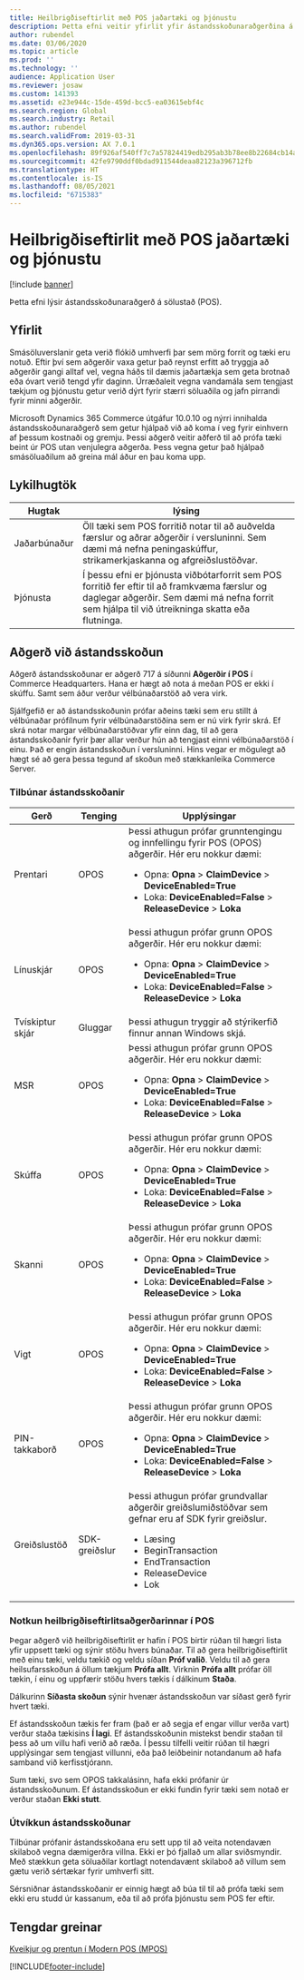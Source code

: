 ```yaml
---
title: Heilbrigðiseftirlit með POS jaðartæki og þjónustu
description: Þetta efni veitir yfirlit yfir ástandsskoðunaraðgerðina á sölustað (POS).
author: rubendel
ms.date: 03/06/2020
ms.topic: article
ms.prod: ''
ms.technology: ''
audience: Application User
ms.reviewer: josaw
ms.custom: 141393
ms.assetid: e23e944c-15de-459d-bcc5-ea03615ebf4c
ms.search.region: Global
ms.search.industry: Retail
ms.author: rubendel
ms.search.validFrom: 2019-03-31
ms.dyn365.ops.version: AX 7.0.1
ms.openlocfilehash: 89f926af540ff7c7a57824419edb295ab3b78ee8b22684cb14a0ab6f3436bb01
ms.sourcegitcommit: 42fe9790ddf0bdad911544deaa82123a396712fb
ms.translationtype: HT
ms.contentlocale: is-IS
ms.lasthandoff: 08/05/2021
ms.locfileid: "6715383"
---
```

# <a name="health-check-for-pos-peripherals-and-services"></a>Heilbrigðiseftirlit með POS jaðartæki og þjónustu

[!include [banner](includes/banner.md)]

Þetta efni lýsir ástandsskoðunaraðgerð á sölustað (POS).

## <a name="overview"></a>Yfirlit

Smásöluverslanir geta verið flókið umhverfi þar sem mörg forrit og tæki eru notuð. Eftir því sem aðgerðir vaxa getur það reynst erfitt að tryggja að aðgerðir gangi alltaf vel, vegna háðs til dæmis jaðartækja sem geta brotnað eða óvart verið tengd yfir daginn. Úrræðaleit vegna vandamála sem tengjast tækjum og þjónustu getur verið dýrt fyrir stærri söluaðila og jafn pirrandi fyrir minni aðgerðir.

Microsoft Dynamics 365 Commerce útgáfur 10.0.10 og nýrri innihalda ástandsskoðunaraðgerð sem getur hjálpað við að koma í veg fyrir einhvern af þessum kostnaði og gremju. Þessi aðgerð veitir aðferð til að prófa tæki beint úr POS utan venjulegra aðgerða. Þess vegna getur það hjálpað smásöluaðilum að greina mál áður en þau koma upp.

## <a name="key-terms"></a>Lykilhugtök

| Hugtak | lýsing |
|---|---|
| Jaðarbúnaður | Öll tæki sem POS forritið notar til að auðvelda færslur og aðrar aðgerðir í versluninni. Sem dæmi má nefna peningaskúffur, strikamerkjaskanna og afgreiðslustöðvar. |
| Þjónusta | Í þessu efni er þjónusta viðbótarforrit sem POS forritið fer eftir til að framkvæma færslur og daglegar aðgerðir. Sem dæmi má nefna forrit sem hjálpa til við útreikninga skatta eða flutninga. |

## <a name="health-check-operation"></a>Aðgerð við ástandsskoðun

Aðgerð ástandsskoðunar er aðgerð 717 á síðunni **Aðgerðir í POS** í Commerce Headquarters. Hana er hægt að nota á meðan POS er ekki í skúffu. Samt sem áður verður vélbúnaðarstöð að vera virk.

Sjálfgefið er að ástandsskoðunin prófar aðeins tæki sem eru stillt á vélbúnaðar prófílnum fyrir vélbúnaðarstöðina sem er nú virk fyrir skrá. Ef skrá notar margar vélbúnaðarstöðvar yfir einn dag, til að gera ástandsskoðanir fyrir þær allar verður hún að tengjast einni vélbúnaðarstöð í einu. Það er engin ástandsskoðun í versluninni. Hins vegar er mögulegt að hægt sé að gera þessa tegund af skoðun með stækkanleika Commerce Server.

### <a name="out-of-box-health-checks"></a>Tilbúnar ástandsskoðanir

| Gerð | Tenging | Upplýsingar |
|---|---|---|
| Prentari | OPOS | Þessi athugun prófar grunntengingu og innfellingu fyrir POS (OPOS) aðgerðir. Hér eru nokkur dæmi:<ul><li>Opna: **Opna** &gt; **ClaimDevice** &gt; **DeviceEnabled=True**</li><li>Loka: **DeviceEnabled=False** &gt; **ReleaseDevice** &gt; **Loka**</li></ul> |
| Línuskjár | OPOS | Þessi athugun prófar grunn OPOS aðgerðir. Hér eru nokkur dæmi:<ul><li>Opna: **Opna** &gt; **ClaimDevice** &gt; **DeviceEnabled=True**</li><li>Loka: **DeviceEnabled=False** &gt; **ReleaseDevice** &gt; **Loka**</li></ul> |
| Tvískiptur skjár | Gluggar | Þessi athugun tryggir að stýrikerfið finnur annan Windows skjá. | 
| MSR | OPOS | Þessi athugun prófar grunn OPOS aðgerðir. Hér eru nokkur dæmi:<ul><li>Opna: **Opna** &gt; **ClaimDevice** &gt; **DeviceEnabled=True**</li><li>Loka: **DeviceEnabled=False** &gt; **ReleaseDevice** &gt; **Loka**</li></ul> |
| Skúffa | OPOS | Þessi athugun prófar grunn OPOS aðgerðir. Hér eru nokkur dæmi:<ul><li>Opna: **Opna** &gt; **ClaimDevice** &gt; **DeviceEnabled=True**</li><li>Loka: **DeviceEnabled=False** &gt; **ReleaseDevice** &gt; **Loka**</li></ul> | 
| Skanni | OPOS | Þessi athugun prófar grunn OPOS aðgerðir. Hér eru nokkur dæmi:<ul><li>Opna: **Opna** &gt; **ClaimDevice** &gt; **DeviceEnabled=True**</li><li>Loka: **DeviceEnabled=False** &gt; **ReleaseDevice** &gt; **Loka**</li></ul> | 
| Vigt | OPOS | Þessi athugun prófar grunn OPOS aðgerðir. Hér eru nokkur dæmi:<ul><li>Opna: **Opna** &gt; **ClaimDevice** &gt; **DeviceEnabled=True**</li><li>Loka: **DeviceEnabled=False** &gt; **ReleaseDevice** &gt; **Loka**</li></ul> |
| PIN-takkaborð | OPOS | Þessi athugun prófar grunn OPOS aðgerðir. Hér eru nokkur dæmi:<ul><li>Opna: **Opna** &gt; **ClaimDevice** &gt; **DeviceEnabled=True**</li><li>Loka: **DeviceEnabled=False** &gt; **ReleaseDevice** &gt; **Loka**</li></ul> |
| Greiðslustöð | SDK-greiðslur | Þessi athugun prófar grundvallar aðgerðir greiðslumiðstöðvar sem gefnar eru af SDK fyrir greiðslur. <ul><li>Læsing</li><li>BeginTransaction</li><li>EndTransaction</li><li>ReleaseDevice</li><li>Lok</li></ul> |

### <a name="using-the-health-check-operation-in-the-pos"></a>Notkun heilbrigðiseftirlitsaðgerðarinnar í POS

Þegar aðgerð við heilbrigðiseftirlit er hafin í POS birtir rúðan til hægri lista yfir uppsett tæki og sýnir stöðu hvers búnaðar. Til að gera heilbrigðiseftirlit með einu tæki, veldu tækið og veldu síðan **Próf valið**. Veldu til að gera heilsufarsskoðun á öllum tækjum **Prófa allt**. Virknin **Prófa allt** prófar öll tækin, í einu og uppfærir stöðu hvers tækis í dálkinum **Staða**.

Dálkurinn **Síðasta skoðun** sýnir hvenær ástandsskoðun var síðast gerð fyrir hvert tæki.

Ef ástandsskoðun tækis fer fram (það er að segja ef engar villur verða vart) verður staða tækisins **Í lagi**. Ef ástandsskoðunin mistekst bendir staðan til þess að um villu hafi verið að ræða. Í þessu tilfelli veitir rúðan til hægri upplýsingar sem tengjast villunni, eða það leiðbeinir notandanum að hafa samband við kerfisstjórann.

Sum tæki, svo sem OPOS takkalásinn, hafa ekki prófanir úr ástandsskoðunum. Ef ástandsskoðun er ekki fundin fyrir tæki sem notað er verður staðan **Ekki stutt**.

### <a name="extending-health-checks"></a>Útvíkkun ástandsskoðunar

Tilbúnar prófanir ástandsskoðana eru sett upp til að veita notendavæn skilaboð vegna dæmigerðra villna. Ekki er þó fjallað um allar sviðsmyndir. Með stækkun geta söluaðilar kortlagt notendavænt skilaboð að villum sem gætu verið sértækar fyrir umhverfi sitt.

Sérsniðnar ástandsskoðanir er einnig hægt að búa til til að prófa tæki sem ekki eru studd úr kassanum, eða til að prófa þjónustu sem POS fer eftir.

## <a name="related-articles"></a>Tengdar greinar

[Kveikjur og prentun í Modern POS (MPOS)](dev-itpro/pos-trigger-printing.md)


[!INCLUDE[footer-include](../includes/footer-banner.md)]